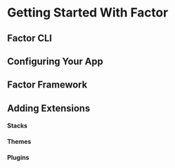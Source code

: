 # Getting Started With Factor



## Factor CLI



## Configuring Your App

## Factor Framework

## Adding Extensions

#### Stacks 

#### Themes

#### Plugins